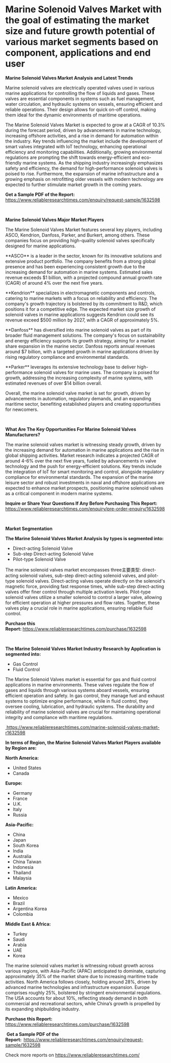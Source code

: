 <p><h1>Marine Solenoid Valves Market with the goal of estimating the market size and future growth potential of various market segments based on component, applications and end user</h1></p><p><strong>Marine Solenoid Valves Market Analysis and Latest Trends</strong></p>
<p><p>Marine solenoid valves are electrically operated valves used in various marine applications for controlling the flow of liquids and gases. These valves are essential components in systems such as fuel management, water circulation, and hydraulic systems on vessels, ensuring efficient and reliable operations. Their design allows for quick on-off control, making them ideal for the dynamic environments of maritime operations.</p><p>The Marine Solenoid Valves Market is expected to grow at a CAGR of 10.3% during the forecast period, driven by advancements in marine technology, increasing offshore activities, and a rise in demand for automation within the industry. Key trends influencing the market include the development of smart valves integrated with IoT technology, enhancing operational efficiency and monitoring capabilities. Additionally, growing environmental regulations are prompting the shift towards energy-efficient and eco-friendly marine systems. As the shipping industry increasingly emphasizes safety and efficiency, the demand for high-performance solenoid valves is poised to rise. Furthermore, the expansion of marine infrastructure and a growing emphasis on retrofitting older vessels with modern technology are expected to further stimulate market growth in the coming years.</p></p>
<p><strong>Get a Sample PDF of the Report:&nbsp;</strong> <a href="https://www.reliableresearchtimes.com/enquiry/request-sample/1632598?utm_campaign=2196&utm_medium=2&utm_source=Github&utm_content=ia&utm_term=10042025&utm_id=marine-solenoid-valves">https://www.reliableresearchtimes.com/enquiry/request-sample/1632598</a></p>
<p>&nbsp;</p>
<p><strong>Marine Solenoid Valves Major Market Players</strong></p>
<p><p>The Marine Solenoid Valves Market features several key players, including ASCO, Kendrion, Danfoss, Parker, and Burkert, among others. These companies focus on providing high-quality solenoid valves specifically designed for marine applications.</p><p>**ASCO** is a leader in the sector, known for its innovative solutions and extensive product portfolio. The company benefits from a strong global presence and has been experiencing consistent growth due to the increasing demand for automation in marine systems. Estimated sales revenue exceeds $1 billion, with a projected compound annual growth rate (CAGR) of around 4% over the next five years.</p><p>**Kendrion** specializes in electromagnetic components and controls, catering to marine markets with a focus on reliability and efficiency. The company's growth trajectory is bolstered by its commitment to R&D, which positions it for a competitive edge. The expected market size growth of solenoid valves in marine applications suggests Kendrion could see its revenue exceed $500 million by 2027, with a CAGR of approximately 5%.</p><p>**Danfoss** has diversified into marine solenoid valves as part of its broader fluid management solutions. The company's focus on sustainability and energy efficiency supports its growth strategy, aiming for a market share expansion in the marine sector. Danfoss reports annual revenues around $7 billion, with a targeted growth in marine applications driven by rising regulatory compliance and environmental standards.</p><p>**Parker** leverages its extensive technology base to deliver high-performance solenoid valves for marine uses. The company is poised for growth, addressing the increasing complexity of marine systems, with estimated revenues of over $14 billion overall. </p><p>Overall, the marine solenoid valve market is set for growth, driven by advancements in automation, regulatory demands, and an expanding maritime sector, benefiting established players and creating opportunities for newcomers.</p></p>
<p>&nbsp;</p>
<p><strong>What Are The Key Opportunities For Marine Solenoid Valves Manufacturers?</strong></p>
<p><p>The marine solenoid valves market is witnessing steady growth, driven by the increasing demand for automation in marine applications and the rise in global shipping activities. Market research indicates a projected CAGR of around 4-6% over the next five years, fueled by advancements in valve technology and the push for energy-efficient solutions. Key trends include the integration of IoT for smart monitoring and control, alongside regulatory compliance for environmental standards. The expansion of the marine leisure sector and robust investments in naval and offshore applications are expected to enhance market prospects, positioning marine solenoid valves as a critical component in modern marine systems.</p></p>
<p><strong>Inquire or Share Your Questions If Any Before Purchasing This Report:</strong> <a href="https://www.reliableresearchtimes.com/enquiry/pre-order-enquiry/1632598?utm_campaign=2196&utm_medium=2&utm_source=Github&utm_content=ia&utm_term=10042025&utm_id=marine-solenoid-valves">https://www.reliableresearchtimes.com/enquiry/pre-order-enquiry/1632598</a></p>
<p>&nbsp;</p>
<p><strong>Market Segmentation</strong></p>
<p><strong>The Marine Solenoid Valves Market Analysis by types is segmented into:</strong></p>
<p><ul><li>Direct-acting Solenoid Valve</li><li>Sub-step Direct-acting Solenoid Valve</li><li>Pilot-type Solenoid Valve</li></ul></p>
<p><p>The marine solenoid valves market encompasses three主要类型: direct-acting solenoid valves, sub-step direct-acting solenoid valves, and pilot-type solenoid valves. Direct-acting valves operate directly on the solenoid's magnetic force, providing fast response times, while sub-step direct-acting valves offer finer control through multiple activation levels. Pilot-type solenoid valves utilize a smaller solenoid to control a larger valve, allowing for efficient operation at higher pressures and flow rates. Together, these valves play a crucial role in marine applications, ensuring reliable fluid control.</p></p>
<p><strong>Purchase this Report:&nbsp;</strong><a href="https://www.reliableresearchtimes.com/purchase/1632598?utm_campaign=2196&utm_medium=2&utm_source=Github&utm_content=ia&utm_term=10042025&utm_id=marine-solenoid-valves">https://www.reliableresearchtimes.com/purchase/1632598</a></p>
<p>&nbsp;</p>
<p><strong>The Marine Solenoid Valves Market Industry Research by Application is segmented into:</strong></p>
<p><ul><li>Gas Control</li><li>Fluid Control</li></ul></p>
<p><p>The Marine Solenoid Valves market is essential for gas and fluid control applications in marine environments. These valves regulate the flow of gases and liquids through various systems aboard vessels, ensuring efficient operation and safety. In gas control, they manage fuel and exhaust systems to optimize engine performance, while in fluid control, they oversee cooling, lubrication, and hydraulic systems. The durability and reliability of marine solenoid valves are crucial for maintaining operational integrity and compliance with maritime regulations.</p></p>
<p><a href="https://www.reliableresearchtimes.com/marine-solenoid-valves-market-r1632598?utm_campaign=2196&utm_medium=2&utm_source=Github&utm_content=ia&utm_term=10042025&utm_id=marine-solenoid-valves">&nbsp;https://www.reliableresearchtimes.com/marine-solenoid-valves-market-r1632598</a></p>
<p><strong>In terms of Region, the Marine Solenoid Valves Market Players available by Region are:</strong></p>
<p>
    <p> <strong> North America: </strong>
        <ul>
            <li>United States</li>
            <li>Canada</li>
        </ul>
        </p> 
    <p> <strong> Europe: </strong>
        <ul>
            <li>Germany</li>
            <li>France</li>
            <li>U.K.</li>
            <li>Italy</li>
            <li>Russia</li>
        </ul>
        </p> 
    <p> <strong> Asia-Pacific: </strong>
        <ul>
            <li>China</li>
            <li>Japan</li>
            <li>South Korea</li>
            <li>India</li>
            <li>Australia</li>
            <li>China Taiwan</li>
            <li>Indonesia</li>
            <li>Thailand</li>
            <li>Malaysia</li>
        </ul>
        </p> 
    <p> <strong> Latin America: </strong>
        <ul>
            <li>Mexico</li>
            <li>Brazil</li>
            <li>Argentina Korea</li>
            <li>Colombia</li>
        </ul>
        </p> 
    <p> <strong> Middle East & Africa: </strong>
        <ul>
            <li>Turkey</li>
            <li>Saudi</li>
            <li>Arabia</li>
            <li>UAE</li>
            <li>Korea</li>
        </ul>
    </p>
    </p>
<p><p>The marine solenoid valves market is witnessing robust growth across various regions, with Asia-Pacific (APAC) anticipated to dominate, capturing approximately 35% of the market share due to increasing maritime trade activities. North America follows closely, holding around 28%, driven by advanced marine technologies and infrastructure expansion. Europe comprises roughly 25%, bolstered by stringent environmental regulations. The USA accounts for about 10%, reflecting steady demand in both commercial and recreational sectors, while China’s growth is propelled by its expanding shipbuilding industry.</p></p>
<p><strong>Purchase this Report: </strong><a href="https://www.reliableresearchtimes.com/purchase/1632598?utm_campaign=2196&utm_medium=2&utm_source=Github&utm_content=ia&utm_term=10042025&utm_id=marine-solenoid-valves">https://www.reliableresearchtimes.com/purchase/1632598</a></p>
<p>&nbsp;<strong>Get a Sample PDF of the Report:&nbsp;&nbsp;</strong><a href="https://www.reliableresearchtimes.com/enquiry/request-sample/1632598?utm_campaign=2196&utm_medium=2&utm_source=Github&utm_content=ia&utm_term=10042025&utm_id=marine-solenoid-valves">https://www.reliableresearchtimes.com/enquiry/request-sample/1632598</a></p>
<p><strong></strong></p>
<p>Check more reports on <a href="https://www.reliableresearchtimes.com/?utm_campaign=2196&utm_medium=2&utm_source=Github&utm_content=ia&utm_term=10042025&utm_id=marine-solenoid-valves">https://www.reliableresearchtimes.com/</a></p>